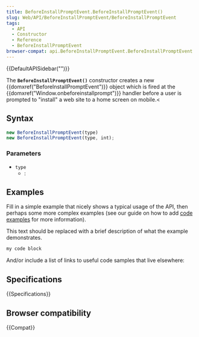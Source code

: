 ```yaml
---
title: BeforeInstallPromptEvent.BeforeInstallPromptEvent()
slug: Web/API/BeforeInstallPromptEvent/BeforeInstallPromptEvent
tags:
  - API
  - Constructor
  - Reference
  - BeforeInstallPromptEvent
browser-compat: api.BeforeInstallPromptEvent.BeforeInstallPromptEvent
---
```

{{DefaultAPISidebar("")}}

The **`BeforeInstallPromptEvent()`** constructor creates a new {{domxref("BeforeInstallPromptEvent")}} object which is fired at the {{domxref("Window.onbeforeinstallprompt")}} handler before a user is prompted to "install" a web site to a home screen on mobile.<

## Syntax

```js
new BeforeInstallPromptEvent(type)
new BeforeInstallPromptEvent(type, int);
```

### Parameters

- `type`
  - :

## Examples

Fill in a simple example that nicely shows a typical usage of the API, then perhaps some more complex examples (see our guide on how to add [code examples](/en-US/docs/MDN/Contribute/Structures/Code_examples) for more information).

This text should be replaced with a brief description of what the example demonstrates.

```js
my code block
```

And/or include a list of links to useful code samples that live elsewhere:

## Specifications

{{Specifications}}

## Browser compatibility

{{Compat}}

